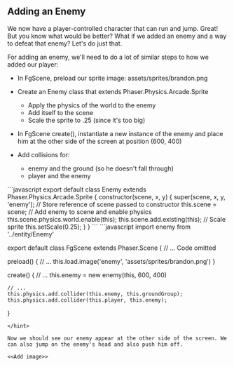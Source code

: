 ## Adding an Enemy

We now have a player-controlled character that can run and jump. Great! But you know what would be better? What if we added an enemy and a way to defeat that enemy? Let's do just that.

For adding an enemy, we'll need to do a lot of similar steps to how we added our player:

- In FgScene, preload our sprite image: assets/sprites/brandon.png
- Create an Enemy class that extends Phaser.Physics.Arcade.Sprite
  * Apply the physics of the world to the enemy
  * Add itself to the scene
  * Scale the sprite to .25 (since it's too big)

- In FgScene create(), instantiate a new instance of the enemy and place him at the other side of the screen at position (600, 400)
- Add collisions for:
  * enemy and the ground (so he doesn't fall through)
  * player and the enemy

<hint title="Enemy.js solution">
```javascript
export default class Enemy extends Phaser.Physics.Arcade.Sprite {
  constructor(scene, x, y) {
    super(scene, x, y, 'enemy');
    // Store reference of scene passed to constructor
    this.scene = scene;
    // Add enemy to scene and enable physics
    this.scene.physics.world.enable(this);
    this.scene.add.existing(this);
    // Scale sprite
    this.setScale(0.25);
  }
}
```
</hint>

<hint title="FgScene.js solution">
```javascript
import enemy from '../entity/Enemy'

export default class FgScene extends Phaser.Scene {
  // ... Code omitted

  preload() {
    // ...
    this.load.image('enemy', 'assets/sprites/brandon.png')
  }

  create() {
    // ...
    this.enemy = new enemy(this, 600, 400)

    // ...
    this.physics.add.collider(this.enemy, this.groundGroup);
    this.physics.add.collider(this.player, this.enemy);
  }
```
</hint>

Now we should see our enemy appear at the other side of the screen. We can also jump on the enemy's head and also push him off.

<<Add image>>

